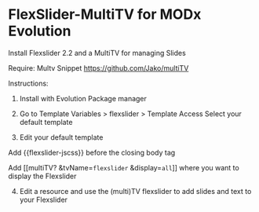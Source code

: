 FlexSlider-MultiTV for MODx Evolution
==================
Install Flexslider 2.2 and a MultiTV for managing Slides

Require: Multv Snippet https://github.com/Jako/multiTV

Instructions:

1) Install with Evolution Package manager 

2) Go to Template Variables > flexslider > Template Access
Select your default template

3) Edit your default template

Add {{flexslider-jscss}} before the closing body tag

Add [[multiTV? &tvName=`flexslider` &display=`all`]] where you want to display the Flexslider

4) Edit a resource and use the (multi)TV flexslider to add slides and text to your Flexslider
